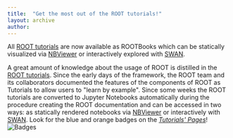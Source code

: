 ```yaml
---
title:  "Get the most out of the ROOT tutorials!"
layout: archive
author:
---
```


All [ROOT tutorials](https://root.cern.ch/doc/master/group__Tutorials.html) are now available
as ROOTBooks which can be statically visualized via [NBViewer](http://nbviewer.jupyter.org) or
interactively explored with [SWAN](https://swan.web.cern.ch).

A great amount of knowledge about the usage of ROOT is distilled in the [ROOT tutorials](https://root.cern.ch/doc/master/group__Tutorials.html). Since the early days of the framework, the ROOT team and its collaborators documented the features of the components of ROOT as Tutorials to allow users to "learn by example".
Since some weeks the ROOT tutorials are converted to Jupyter Notebooks automatically during the procedure creating the ROOT documentation and can be accessed in two ways: as statically rendered notebooks via [NBViewer](http://nbviewer.jupyter.org) or interactively with [SWAN](https://swan.web.cern.ch).
Look for the blue and orange badges on the [*Tutorials' Pages*](https://root.cern.ch/doc/master/group__Tutorials.html)!
![Badges](https://d35c7d8c.web.cern.ch/sites/d35c7d8c.web.cern.ch/files/badges.png)
